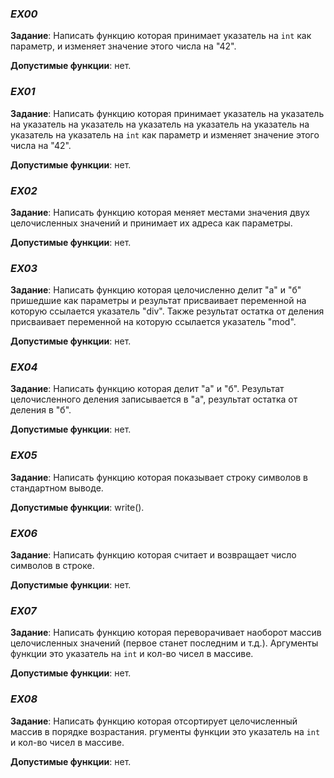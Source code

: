 ### *EX00*

**Задание**: Написать функцию которая принимает указатель на `int` как параметр, и изменяет значение этого числа на "42".

**Допустимые функции**: нет.

### *EX01*

**Задание**: Написать функцию которая принимает указатель на указатель на указатель на указатель на указатель на указатель на указатель на указатель на указатель на `int` как параметр и изменяет значение этого числа на "42".

**Допустимые функции**: нет.

### *EX02*

**Задание**: Написать функцию которая меняет местами значения двух целочисленных значений и принимает их адреса как параметры.

**Допустимые функции**: нет.

### *EX03*

**Задание**: Написать функцию которая целочисленно делит "а" и "б" пришедшие как параметры и результат присваивает переменной на которую ссылается указатель "div". Также результат остатка от деления присваивает переменной на которую ссылается указатель "mod".

**Допустимые функции**: нет.

### *EX04*

**Задание**: Написать функцию которая делит "а" и "б". Результат целочисленного деления записывается в "a", результат остатка от деления в "б".

**Допустимые функции**: нет.

### *EX05*

**Задание**: Написать функцию которая показывает строку символов в стандартном выводе.

**Допустимые функции**: write().

### *EX06*

**Задание**: Написать функцию которая считает и возвращает число символов в строке.

**Допустимые функции**: нет.

### *EX07*

**Задание**: Написать функцию которая переворачивает наоборот массив целочисленных значений (первое станет последним и т.д.). Аргументы функции это указатель на `int` и кол-во чисел в массиве.

**Допустимые функции**: нет.

### *EX08*

**Задание**: Написать функцию которая отсортирует целочисленный массив в порядке возрастания. ргументы функции это указатель на `int` и кол-во чисел в массиве.

**Допустимые функции**: нет.

